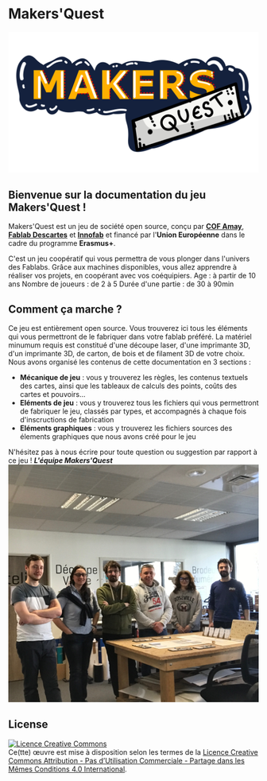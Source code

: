 # Makers'Quest
![logo makers'quest!](/ELEMENTS%20GRAPHIQUES/MAKERSQUEST_4K.png)
## Bienvenue sur la documentation du jeu Makers'Quest !

Makers'Quest est un jeu de société open source, conçu par [**COF Amay**](https://www.cof.be/), [**Fablab Descartes**](https://www.descartes-devinnov.com/fablab-descartes/) et [**Innofab**](https://www.innofab.fr/) et financé par l'**Union Européenne** dans le cadre du programme **Erasmus+**.

C'est un jeu coopératif qui  vous permettra de vous plonger dans l'univers des Fablabs. Grâce aux machines disponibles, vous allez apprendre à réaliser vos projets, en coopérant avec vos coéquipiers.
Age : à partir de 10 ans
Nombre de joueurs : de 2 à 5
Durée d'une partie : de 30 à 90min

## Comment ça marche ?

Ce jeu est entièrement open source. Vous trouverez ici tous les éléments qui vous permettront de le fabriquer dans votre fablab préféré. La matériel minumum requis est constitué d'une découpe laser, d'une imprimante 3D, d'un imprimante 3D, de carton, de bois et de filament 3D de votre choix. 
Nous avons organisé les contenus de cette documentation en 3 sections :

- **Mécanique de jeu** : vous y trouverez les règles, les contenus textuels des cartes, ainsi que les tableaux de calculs des points, coûts des cartes et pouvoirs...
- **Eléments de jeu** : vous y trouverez tous les fichiers qui vous permettront de fabriquer le jeu, classés par types, et accompagnés à chaque fois d'inscructions de fabrication
- **Eléments graphiques** : vous y trouverez les fichiers sources des élements graphiques que nous avons créé pour le jeu

N'hésitez pas à nous écrire pour toute question ou suggestion par rapport à ce jeu !
***L'équipe Makers'Quest***
![equipe makers'quest!](/team.jpeg)


## License 
<a rel="license" href="http://creativecommons.org/licenses/by-nc-sa/4.0/"><img alt="Licence Creative Commons" style="border-width:0" src="https://i.creativecommons.org/l/by-nc-sa/4.0/88x31.png" /></a><br />Ce(tte) œuvre est mise à disposition selon les termes de la <a rel="license" href="http://creativecommons.org/licenses/by-nc-sa/4.0/">Licence Creative Commons Attribution - Pas d’Utilisation Commerciale - Partage dans les Mêmes Conditions 4.0 International</a>.
